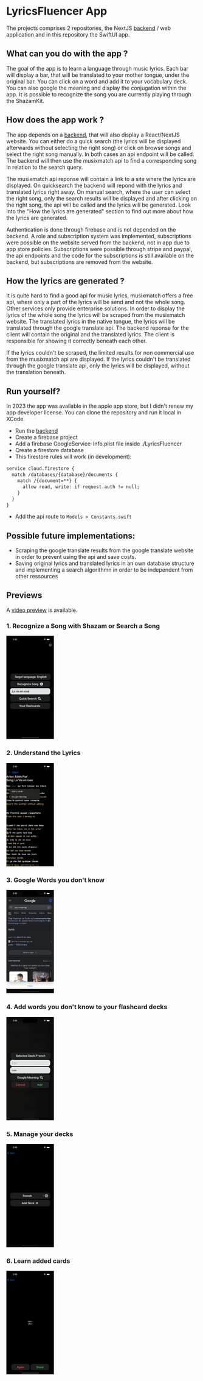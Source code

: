 # LyricsFluencer App

The projects comprises 2 repositories, the NextJS [backend](https://github.com/wmnn/LyricsFluencerBackend) / web application and in this repository the SwiftUI app.

## What can you do with the app ?

The goal of the app is to learn a language through music lyrics. Each bar will display a bar, that will be translated to your mother tongue, under the original bar. You can click on a word and add it to your vocabulary deck. You can also google the meaning and display the conjugation within the app. It is possible to recognize the song you are currently playing through the ShazamKit.

## How does the app work ?

The app depends on a [backend](https://github.com/wmnn/LyricsFluencerBackend), that will also display a React/NextJS website. You can either do a quick search (the lyrics will be displayed afterwards without selecting the right song) or click on browse songs and select the right song manually. In both cases an api endpoint will be called. The backend will then use the musixmatch api to find a corresponding song in relation to the search query. 

The musixmatch api reponse will contain a link to a site where the lyrics are displayed. On quicksearch the backend will repond with the lyrics and translated lyrics right away. On manual search, where the user can select the right song, only the search results will be displayed and after clicking on the right song, the api will be called and the lyrics will be generated. Look into the "How the lyrics are generated" section to find out more about how the lyrics are generated.

Authentication is done through firebase and is not depended on the backend. A role and subscription system was implemented, subscriptions were possible on the website served from the backend, not in app due to app store policies. Subscriptions were possible through stripe and paypal, the api endpoints and the code for the subscriptions is still available on the backend, but subscriptions are removed from the website.

## How the lyrics are generated ?

It is quite hard to find a good api for music lyrics, musixmatch offers a free api, where only a part of the lyrics will be send and not the whole song. Other services only provide enterprise solutions. In order to display the lyrics of the whole song the lyrics will be scraped from the musixmatch website. The translated lyrics in the native tongue, the lyrics will be translated through the google translate api. The backend reponse for the client will contain the original and the translated lyrics. The client is responsible for showing it correctly beneath each other.

If the lyrics couldn't be scraped, the limited results for non commercial use from the musixmatch api are displayed. If the lyrics couldn't be translated through the google translate api, only the lyrics will be displayed, without the translation beneath.


## Run yourself? 

In 2023 the app was available in the apple app store, but I didn't renew my app developer license. You can clone the repository and run it local in XCode.

- Run the [backend](https://github.com/wmnn/LyricsFluencerBackend)
- Create a firebase project
- Add a firebase GoogleService-Info.plist file inside ./LyricsFluencer
- Create a firestore database
- This firestore rules will work (in development): 
```
service cloud.firestore {
  match /databases/{database}/documents {
    match /{document=**} {
      allow read, write: if request.auth != null;
    }
  }
}
```
- Add the api route to `Models > Constants.swift`

## Possible future implementations:

* Scraping the google translate results from the google translate website in order to prevent using the api and save costs.
* Saving original lyrics and translated lyrics in an own database structure and implementing a search algorithmn in order to be independent from other ressources

## Previews

A [video preview](https://youtu.be/r6hOcPQAIJY) is available.

### 1. Recognize a Song with Shazam or Search a Song

<img src="/images/Search.png" width="125">


### 2. Understand the Lyrics

<img src="/images/LyricsMenu.png" width="125">

### 3. Google Words you don't know

<img src="/images/GoogleMeaning.png" width="125">

### 4. Add words you don't know to your flashcard decks

<img src="/images/AddToDeck.png" width="125">
 
### 5. Manage your decks
<img src="/images/Decks.png" width="125">
 
### 6. Learn added cards

<img src="/images/Card_2.png" width="125">
 
